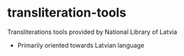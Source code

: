 # transliteration-tools

Transliterations tools provided by National Library of Latvia

* Primarily oriented towards Latvian language
